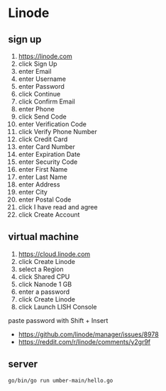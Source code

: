 # Linode

## sign up

1. https://linode.com
2. click Sign Up
3. enter Email
4. enter Username
5. enter Password
6. click Continue
7. click Confirm Email
8. enter Phone
9. click Send Code
10. enter Verification Code
11. click Verify Phone Number
12. click Credit Card
13. enter Card Number
14. enter Expiration Date
15. enter Security Code
16. enter First Name
17. enter Last Name
18. enter Address
19. enter City
20. enter Postal Code
21. click I have read and agree
22. click Create Account

## virtual machine

1. https://cloud.linode.com
2. click Create Linode
3. select a Region
4. click Shared CPU
5. click Nanode 1 GB
6. enter a password
7. click Create Linode
8. click Launch LISH Console

paste password with Shift + Insert

- https://github.com/linode/manager/issues/8978
- https://reddit.com/r/linode/comments/y2gr9f

## server

~~~
go/bin/go run umber-main/hello.go
~~~
